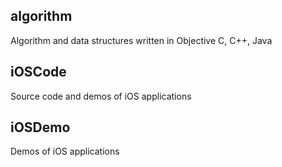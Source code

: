 ## algorithm

Algorithm and data structures written in Objective C, C++, Java

## iOSCode

Source code and demos of iOS applications

## iOSDemo

Demos of iOS applications